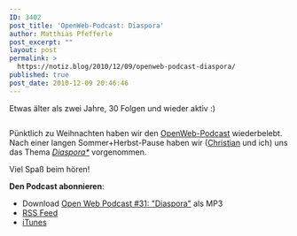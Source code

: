 ```yaml
---
ID: 3402
post_title: 'OpenWeb-Podcast: Diaspora'
author: Matthias Pfefferle
post_excerpt: ""
layout: post
permalink: >
  https://notiz.blog/2010/12/09/openweb-podcast-diaspora/
published: true
post_date: 2010-12-09 20:46:46
---
```

<!-- wp:paragraph -->
<p>Etwas älter als zwei Jahre, 30 Folgen und wieder aktiv :)</p>
<!-- /wp:paragraph -->

<!-- wp:image {"id":1251,"align":"center"} -->
<div class="wp-block-image"><figure class="aligncenter"><img src="https://notiz.blog/wp-content/uploads/2008/11/open-web-podcast.png" alt="" class="wp-image-1251"/></figure></div>
<!-- /wp:image -->

<!-- wp:paragraph -->
<p>Pünktlich zu Weihnachten haben wir den <a href="http://blog.openwebpodcast.de/">OpenWeb-Podcast</a> wiederbelebt. Nach einer langen Sommer+Herbst-Pause haben wir (<a href="http://mrtopf.de">Christian</a> und ich) uns das Thema <em><a href="http://blog.openwebpodcast.de/382/owp31/">Diaspora*</a></em> vorgenommen.</p>
<!-- /wp:paragraph -->

<!-- wp:paragraph -->
<p>Viel Spaß beim hören!</p>
<!-- /wp:paragraph -->

<!-- wp:paragraph -->
<p><strong>Den Podcast abonnieren</strong>:</p>
<!-- /wp:paragraph -->

<!-- wp:list -->
<ul>
	<li>Download <a href="http://openwebpodcast.de/mp3/openweb31.mp3">Open Web Podcast #31: "Diaspora"</a> als MP3</li>
	<li><a href="http://feeds.feedburner.com/openwebcast">RSS Feed</a></li>
	<li><a href="http://phobos.apple.com/WebObjects/MZStore.woa/wa/viewPodcast?id=294732929">iTunes</a></li>
</ul>
<!-- /wp:list -->